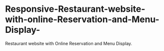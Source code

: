 # Responsive-Restaurant-website-with-online-Reservation-and-Menu-Display-
Restaurant website with Online Reservation and Menu Display.
